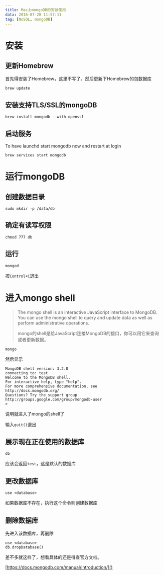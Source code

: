 ```yaml
---
title: Mac上mongoDB的安装使用
data: 2016-07-28 11:57:11
tag: [NoSQL, mongoDB]
---
```


# 安装

## 更新Homebrew
首先得安装了Homebrew，这里不写了。然后更新下Homebrew的包数据库

	brew update
	
<!--more-->

## 安装支持TLS/SSL的mongoDB
	
	brew install mongodb --with-openssl

## 启动服务
To have launchd start mongodb now and restart at login

	brew services start mongodb

# 运行mongoDB
## 创建数据目录

	sudo mkdir -p /data/db

## 确定有读写权限
	chmod 777 db
## 运行
	mongod

按`Control+C`退出

	

# 进入mongo shell
>The mongo shell is an interactive JavaScript interface to MongoDB. You can use the mongo shell to query and update data as well as perform administrative operations.
>
>mongo的shell是给JavaScript连接MongoDB的接口，你可以用它来查询或者更新数据。
	
	mongo

然后显示
	
	MongoDB shell version: 3.2.8
	connecting to: test
	Welcome to the MongoDB shell.
	For interactive help, type "help".
	For more comprehensive documentation, see
	http://docs.mongodb.org/
	Questions? Try the support group
	http://groups.google.com/group/mongodb-user
	>
说明就进入了mongo的shell了

输入`quit()`退出

## 展示现在正在使用的数据库

	db
应该会返回`test`，这是默认的数据库

## 更改数据库

	use <database>
	
如果数据库不存在，执行这个命令则创建数据库

## 删除数据库
先进入该数据库，再删除

	use <database>
	db.dropDatabase()

差不多就这样了，想看具体的还是得查官方文档。

[https://docs.mongodb.com/manual/introduction/]()


	

	